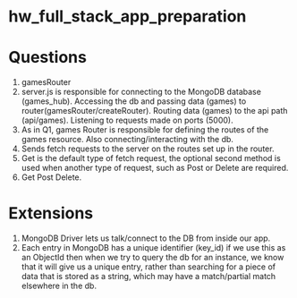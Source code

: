 # hw_full_stack_app_preparation

# Questions

1. gamesRouter
2. server.js is responsible for connecting to the MongoDB database (games_hub). Accessing the db and passing data (games) to router(gamesRouter/createRouter). Routing data (games) to the api path (api/games). Listening to requests made on ports (5000).
3. As in Q1, games Router is responsible for defining the routes of the games resource. Also connecting/interacting with the db.
4. Sends fetch requests to the server on the routes set up in the router.
5. Get is the default type of fetch request, the optional second method is used when another type of request, such as Post or Delete are required.
6. Get Post Delete.

# Extensions

1. MongoDB Driver lets us talk/connect to the DB from inside our app.
2. Each entry in MongoDB has a unique identifier (key_id) if we use this as an ObjectId then when we try to query the db for an instance, we know that it will give us a unique entry, rather than searching for a piece of data that is stored as a string, which may have a match/partial match elsewhere in the db.
